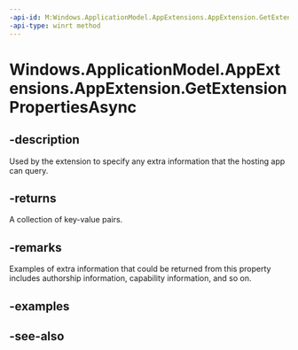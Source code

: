 ```yaml
---
-api-id: M:Windows.ApplicationModel.AppExtensions.AppExtension.GetExtensionPropertiesAsync
-api-type: winrt method
---
```


<!-- Method syntax
public Windows.Foundation.IAsyncOperation<Windows.Foundation.Collections.IPropertySet> GetExtensionPropertiesAsync()
-->

# Windows.ApplicationModel.AppExtensions.AppExtension.GetExtensionPropertiesAsync

## -description
Used by the extension to specify any extra information that the hosting app can query.

## -returns
A collection of key-value pairs.

## -remarks
Examples of extra information that could be returned from this property includes authorship information, capability information, and so on.


<!--See the dev design spec for how you specify this info.  Look for <properties> in https://microsoft.sharepoint.com/teams/osg_threshold_specs/_layouts/15/WopiFrame.aspx?sourcedoc={7ae368d5-c626-4dd6-99df-e983075e1262}&action=view&wdparaid=556C3309-->

## -examples

## -see-also
